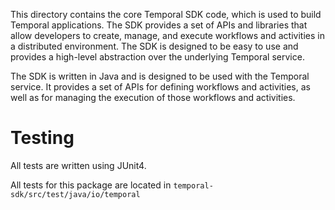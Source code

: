 This directory contains the core Temporal SDK code, which is used to build Temporal applications. The SDK provides a set of APIs and libraries that allow developers to create, manage, and execute workflows and activities in a distributed environment. The SDK is designed to be easy to use and provides a high-level abstraction over the underlying Temporal service.

The SDK is written in Java and is designed to be used with the Temporal service. It provides a set of APIs for defining workflows and activities, as well as for managing the execution of those workflows and activities.

# Testing

All tests are written using JUnit4.

All tests for this package are located in `temporal-sdk/src/test/java/io/temporal`